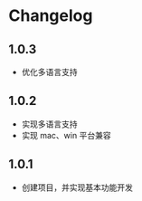# Changelog

## 1.0.3

- 优化多语言支持

## 1.0.2

- 实现多语言支持
- 实现 mac、win 平台兼容

## 1.0.1

- 创建项目，并实现基本功能开发
